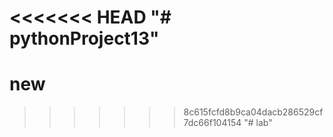 <<<<<<< HEAD
"# pythonProject13" 
=======
# new
>>>>>>> 8c615fcfd8b9ca04dacb286529cf7dc66f104154
"# lab" 

